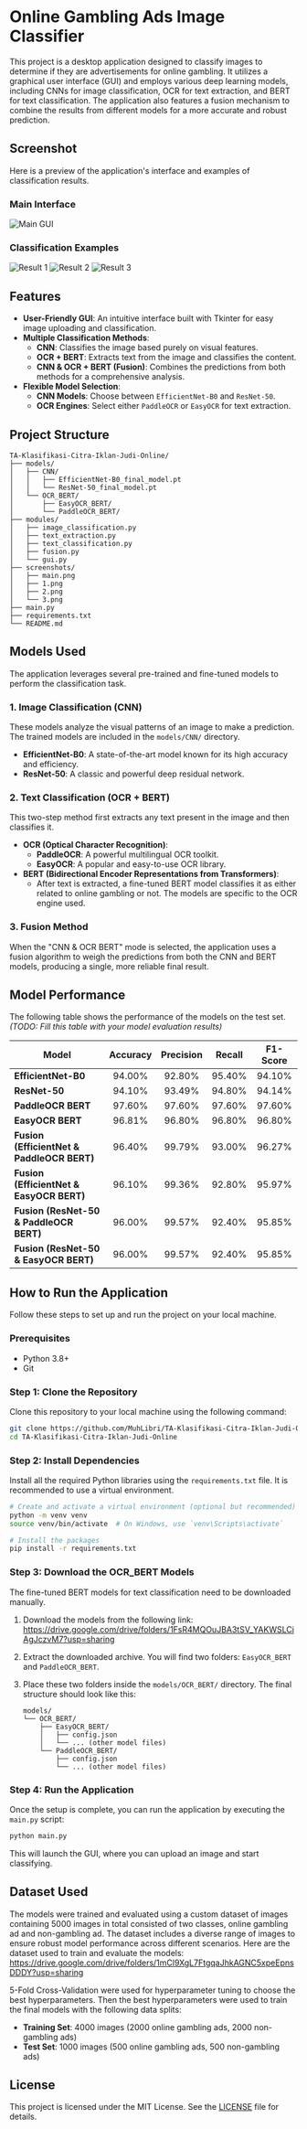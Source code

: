 # Online Gambling Ads Image Classifier

This project is a desktop application designed to classify images to determine if they are advertisements for online gambling. It utilizes a graphical user interface (GUI) and employs various deep learning models, including CNNs for image classification, OCR for text extraction, and BERT for text classification. The application also features a fusion mechanism to combine the results from different models for a more accurate and robust prediction.

## Screenshot

Here is a preview of the application's interface and examples of classification results.

### Main Interface
![Main GUI](screenshots/main.png)

### Classification Examples
![Result 1](screenshots/1.png)
![Result 2](screenshots/2.png)
![Result 3](screenshots/3.png)

## Features

- **User-Friendly GUI**: An intuitive interface built with Tkinter for easy image uploading and classification.
- **Multiple Classification Methods**:
    - **CNN**: Classifies the image based purely on visual features.
    - **OCR + BERT**: Extracts text from the image and classifies the content.
    - **CNN & OCR + BERT (Fusion)**: Combines the predictions from both methods for a comprehensive analysis.
- **Flexible Model Selection**:
    - **CNN Models**: Choose between `EfficientNet-B0` and `ResNet-50`.
    - **OCR Engines**: Select either `PaddleOCR` or `EasyOCR` for text extraction.

## Project Structure
```
TA-Klasifikasi-Citra-Iklan-Judi-Online/
├── models/
│   ├── CNN/
│   │   ├── EfficientNet-B0_final_model.pt
│   │   └── ResNet-50_final_model.pt
│   └── OCR_BERT/
│       ├── EasyOCR_BERT/
│       └── PaddleOCR_BERT/
├── modules/
│   ├── image_classification.py
│   ├── text_extraction.py
│   ├── text_classification.py
│   ├── fusion.py
│   └── gui.py
├── screenshots/
│   ├── main.png
│   ├── 1.png
│   ├── 2.png
│   └── 3.png
├── main.py
├── requirements.txt
└── README.md
```

## Models Used

The application leverages several pre-trained and fine-tuned models to perform the classification task.

### 1. Image Classification (CNN)
These models analyze the visual patterns of an image to make a prediction. The trained models are included in the `models/CNN/` directory.
- **EfficientNet-B0**: A state-of-the-art model known for its high accuracy and efficiency.
- **ResNet-50**: A classic and powerful deep residual network.

### 2. Text Classification (OCR + BERT)
This two-step method first extracts any text present in the image and then classifies it.
- **OCR (Optical Character Recognition)**:
    - **PaddleOCR**: A powerful multilingual OCR toolkit.
    - **EasyOCR**: A popular and easy-to-use OCR library.
- **BERT (Bidirectional Encoder Representations from Transformers)**:
    - After text is extracted, a fine-tuned BERT model classifies it as either related to online gambling or not. The models are specific to the OCR engine used.

### 3. Fusion Method
When the "CNN & OCR BERT" mode is selected, the application uses a fusion algorithm to weigh the predictions from both the CNN and BERT models, producing a single, more reliable final result.

## Model Performance
The following table shows the performance of the models on the test set.
*(TODO: Fill this table with your model evaluation results)*

| Model                                        | Accuracy | Precision | Recall | F1-Score |
| -------------------------------------------- |:--------:|:---------:|:------:|:--------:|
| **EfficientNet-B0**                          |  94.00%  |   92.80%  | 95.40% |  94.10%  |
| **ResNet-50**                                |  94.10%  |   93.49%  | 94.80% |  94.14%  |
| **PaddleOCR BERT**                           |  97.60%  |   97.60%  | 97.60% |  97.60%  |
| **EasyOCR BERT**                             |  96.81%  |   96.80%  | 96.80% |  96.80%  |
| **Fusion (EfficientNet & PaddleOCR BERT)**   |  96.40%  |   99.79%  | 93.00% |  96.27%  |
| **Fusion (EfficientNet & EasyOCR BERT)**     |  96.10%  |   99.36%  | 92.80% |  95.97%  |
| **Fusion (ResNet-50 & PaddleOCR BERT)**      |  96.00%  |   99.57%  | 92.40% |  95.85%  |
| **Fusion (ResNet-50 & EasyOCR BERT)**        |  96.00%  |   99.57%  | 92.40% |  95.85%  |


## How to Run the Application

Follow these steps to set up and run the project on your local machine.

### Prerequisites

- Python 3.8+
- Git

### Step 1: Clone the Repository
Clone this repository to your local machine using the following command:
```bash
git clone https://github.com/MuhLibri/TA-Klasifikasi-Citra-Iklan-Judi-Online.git
cd TA-Klasifikasi-Citra-Iklan-Judi-Online
```

### Step 2: Install Dependencies
Install all the required Python libraries using the `requirements.txt` file. It is recommended to use a virtual environment.
```bash
# Create and activate a virtual environment (optional but recommended)
python -m venv venv
source venv/bin/activate  # On Windows, use `venv\Scripts\activate`

# Install the packages
pip install -r requirements.txt
```

### Step 3: Download the OCR_BERT Models
The fine-tuned BERT models for text classification need to be downloaded manually.

1.  Download the models from the following link:
    https://drive.google.com/drive/folders/1FsR4MQOuJBA3tSV_YAKWSLCiAgJczvM7?usp=sharing

2.  Extract the downloaded archive. You will find two folders: `EasyOCR_BERT` and `PaddleOCR_BERT`.

3.  Place these two folders inside the `models/OCR_BERT/` directory. The final structure should look like this:
    ```
    models/
    └── OCR_BERT/
        ├── EasyOCR_BERT/
        │   ├── config.json
        │   └── ... (other model files)
        └── PaddleOCR_BERT/
            ├── config.json
            └── ... (other model files)
    ```

### Step 4: Run the Application
Once the setup is complete, you can run the application by executing the `main.py` script:
```bash
python main.py
```
This will launch the GUI, where you can upload an image and start classifying.


## Dataset Used
The models were trained and evaluated using a custom dataset of images containing 5000 images in total consisted of two classes, online gambling ad and non-gambling ad. The dataset includes a diverse range of images to ensure robust model performance across different scenarios. 
Here are the dataset used to train and evaluate the models:
https://drive.google.com/drive/folders/1mCl9XgL7FtgqaJhkAGNC5xpeEpnsDDDY?usp=sharing

5-Fold Cross-Validation were used for hyperparameter tuning to choose the best hyperparameters. Then the best hyperparameters were used to train the final models with the following data splits:
- **Training Set**: 4000 images (2000 online gambling ads, 2000 non-gambling ads)
- **Test Set**: 1000 images (500 online gambling ads, 500 non-gambling ads)

## License
This project is licensed under the MIT License. See the [LICENSE](LICENSE) file for details.
